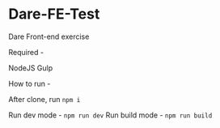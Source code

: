 # Dare-FE-Test
Dare Front-end exercise 

Required -

NodeJS
Gulp

How to run -

After clone, run `npm i`

Run dev mode - `npm run dev`
Run build mode - `npm run build`